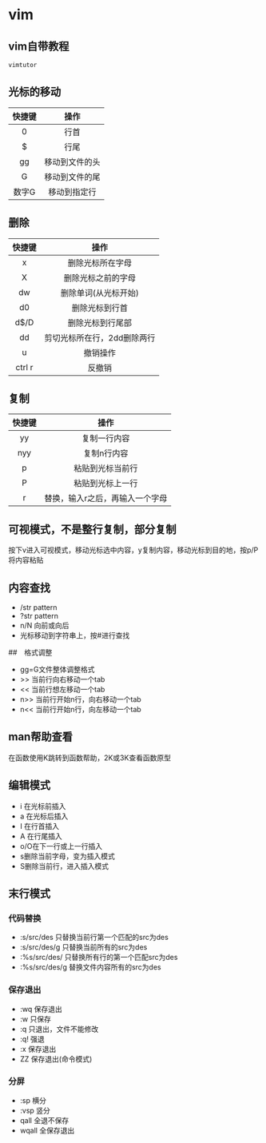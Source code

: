 # vim
## vim自带教程
```bash
vimtutor
```

## 光标的移动
|快捷键|操作|
|:-:|:-:|
|0 |行首|
|$ |行尾|
|gg |移动到文件的头|
|G |移动到文件的尾|
|数字G |移动到指定行|

## 删除
|快捷键|操作|
|:-:|:-:|
| x  |删除光标所在字母 |
| X  |删除光标之前的字母|
|dw  |删除单词(从光标开始)|
|d0   |删除光标到行首   |
|d$/D |删除光标到行尾部|
|dd|剪切光标所在行，2dd删除两行|
| u  |撤销操作|
|ctrl r   | 反撤销  |

## 复制
|快捷键|操作|
|:-:|:-:|
|yy |复制一行内容|
|nyy |复制n行内容 |
|p  |粘贴到光标当前行   |
|P  |粘贴到光标上一行   |
|r  |替换，输入r之后，再输入一个字母 |

## 可视模式，不是整行复制，部分复制
按下v进入可视模式，移动光标选中内容，y复制内容，移动光标到目的地，按p/P将内容粘贴

## 内容查找
+ /str pattern
+ ?str pattern
+ n/N 向前或向后
+ 光标移动到字符串上，按#进行查找

##　格式调整
+ gg=G文件整体调整格式
+ \>> 当前行向右移动一个tab
+ << 当前行想左移动一个tab
+ n>> 当前行开始n行，向右移动一个tab
+ n<< 当前行开始n行，向左移动一个tab

## man帮助查看

在函数使用K跳转到函数帮助，2K或3K查看函数原型

## 编辑模式
+ i 在光标前插入
+ a 在光标后插入
+ I 在行首插入
+ A 在行尾插入
+ o/O在下一行或上一行插入
+ s删除当前字母，变为插入模式
+ S删除当前行，进入插入模式

## 末行模式
### 代码替换
+ :s/src/des 只替换当前行第一个匹配的src为des
+ :s/src/des/g 只替换当前所有的src为des
+ :%s/src/des/ 只替换所有行的第一个匹配src为des
+ :%s/src/des/g 替换文件内容所有的src为des

### 保存退出
+ :wq 保存退出
+ :w 只保存
+ :q 只退出，文件不能修改
+ :q! 强退
+ :x 保存退出
+ ZZ 保存退出(命令模式)

### 分屏
+ :sp 横分
+ :vsp 竖分
+ qall 全退不保存
+ wqall 全保存退出

